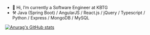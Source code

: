 - 👋 Hi, I’m currently a Software Engineer at KBTG
- :hammer_and_pick: Java (Spring Boot) / AngularJS / React.js / jQuery / Typescript / Python / Express / MongoDB / MySQL

[![Anurag's GitHub stats](https://github-readme-stats.vercel.app/api?username=kadphol&count_private=true&theme=dark&show_icons=true)](https://github.com/anuraghazra/github-readme-stats)
